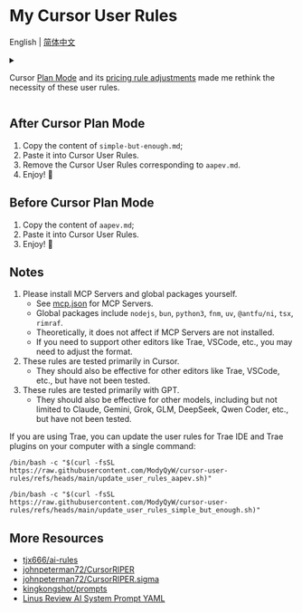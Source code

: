 # My Cursor User Rules

English | [简体中文](./README.zh-CN.md)

<details>

<summary>

Cursor [Plan Mode](https://cursor.com/en-US/blog/plan-mode) and its [pricing rule adjustments](https://cursor.com/en-US/blog/aug-2025-pricing) made me rethink the necessity of these user rules.

</summary>

AAPEV's starting point was to build a more flexible and simpler [RIPER5](https://github.com/johnpeterman72/CursorRIPER), but

- Plan Mode is more powerful;
- I don't have more time and energy to maintain AAPEV;
- Claude is too expensive.

Therefore, I have decided to abandon the maintenance of AAPEV and switch to simpler, more core user rules. If you want more powerful rules, you can check the [More Resources](#more-resources) section.

</details>

## After Cursor Plan Mode

1. Copy the content of `simple-but-enough.md`;
2. Paste it into Cursor User Rules.
3. Remove the Cursor User Rules corresponding to `aapev.md`.
4. Enjoy! 🎉

## Before Cursor Plan Mode

1. Copy the content of `aapev.md`;
2. Paste it into Cursor User Rules.
3. Enjoy! 🎉

## Notes

1. Please install MCP Servers and global packages yourself.
   - See [mcp.json](./mcp.json) for MCP Servers.
   - Global packages include `nodejs`, `bun`, `python3`, `fnm`, `uv`, `@antfu/ni`, `tsx`, `rimraf`.
   - Theoretically, it does not affect if MCP Servers are not installed.
   - If you need to support other editors like Trae, VSCode, etc., you may need to adjust the format.
2. These rules are tested primarily in Cursor.
   - They should also be effective for other editors like Trae, VSCode, etc., but have not been tested.
3. These rules are tested primarily with GPT.
   - They should also be effective for other models, including but not limited to Claude, Gemini, Grok, GLM, DeepSeek, Qwen Coder, etc., but have not been tested.

If you are using Trae, you can update the user rules for Trae IDE and Trae plugins on your computer with a single command:

```shell
/bin/bash -c "$(curl -fsSL https://raw.githubusercontent.com/ModyQyW/cursor-user-rules/refs/heads/main/update_user_rules_aapev.sh)"

/bin/bash -c "$(curl -fsSL https://raw.githubusercontent.com/ModyQyW/cursor-user-rules/refs/heads/main/update_user_rules_simple_but_enough.sh)"
```

## More Resources

- [tjx666/ai-rules](https://github.com/tjx666/ai-rules)
- [johnpeterman72/CursorRIPER](https://github.com/johnpeterman72/CursorRIPER)
- [johnpeterman72/CursorRIPER.sigma](https://github.com/johnpeterman72/CursorRIPER.sigma)
- [kingkongshot/prompts](https://github.com/kingkongshot/prompts)
- [Linus Review AI System Prompt YAML](https://gist.github.com/afshawnlotfi/044ed6649bf905d0bd33c79f7d15f254)